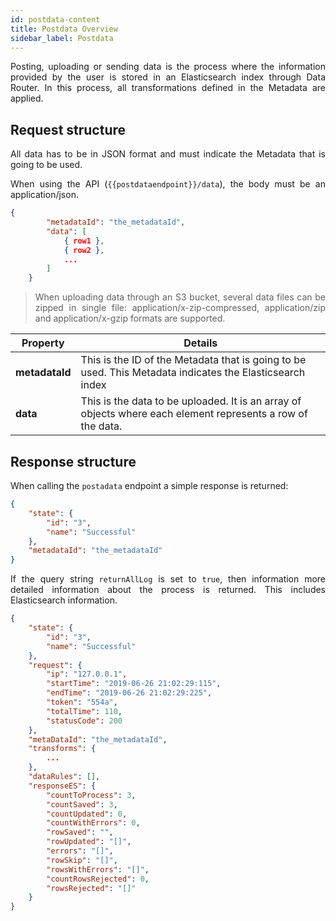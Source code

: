 ```yaml
---
id: postdata-content
title: Postdata Overview
sidebar_label: Postdata
---
```


<div style="text-align: justify">

Posting, uploading or sending data is the process where the information provided by the user is stored in an Elasticsearch index through Data Router. In this process, all transformations defined in the Metadata are applied.

## Request structure

All data has to be in JSON format and must indicate the Metadata that is going to be used.

When using the API (`{{postdataendpoint}}/data`), the body must be an application/json.

```json
{
        "metadataId": "the_metadataId",
        "data": [
            { row1 },
            { row2 },
            ...
        ]
    }
```
>When uploading data through an S3 bucket, several data files can be zipped in single file: application/x-zip-compressed, application/zip and application/x-gzip formats are supported.

| **Property** | **Details** |
| --- | --- |
| **metadataId** | This is the ID of the Metadata that is going to be used. This Metadata indicates the Elasticsearch index |
| **data** | This is the data to be uploaded. It is an array of objects where each element represents a row of the data.

## Response structure
When calling the `postadata` endpoint a simple response is returned:
```json
{
    "state": {
        "id": "3",
        "name": "Successful"
    },
    "metadataId": "the_metadataId"
}
```
If the query string `returnAllLog` is set to `true`, then information more detailed information about the process is returned. This includes Elasticsearch information.

```json
{
    "state": {
        "id": "3",
        "name": "Successful"
    },
    "request": {
        "ip": "127.0.0.1",
        "startTime": "2019-06-26 21:02:29:115",
        "endTime": "2019-06-26 21:02:29:225",
        "token": "554a",
        "totalTime": 110,
        "statusCode": 200
    },
    "metaDataId": "the_metadataId",
    "transforms": {
        ...
    },
    "dataRules": [],
    "responseES": {
        "countToProcess": 3,
        "countSaved": 3,
        "countUpdated": 0,
        "countWithErrors": 0,
        "rowSaved": "",
        "rowUpdated": "[]",
        "errors": "[]",
        "rowSkip": "[]",
        "rowsWithErrors": "[]",
        "countRowsRejected": 0,
        "rowsRejected": "[]"
    }
}
```
